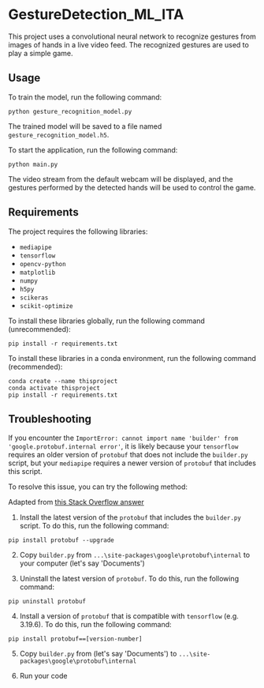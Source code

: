 # GestureDetection_ML_ITA

This project uses a convolutional neural network to recognize gestures from images of hands in a live video feed. The recognized gestures are used to play a simple game.

## Usage

To train the model, run the following command:

```
python gesture_recognition_model.py
```

The trained model will be saved to a file named `gesture_recognition_model.h5`.

To start the application, run the following command:

```
python main.py
```

The video stream from the default webcam will be displayed, and the gestures performed by the detected hands will be used to control the game.

## Requirements

The project requires the following libraries:

- `mediapipe`
- `tensorflow`
- `opencv-python`
- `matplotlib`
- `numpy`
- `h5py`
- `scikeras`
- `scikit-optimize`

To install these libraries globally, run the following command (unrecommended):

```
pip install -r requirements.txt
```

To install these libraries in a conda environment, run the following command (recommended):

```
conda create --name thisproject
conda activate thisproject 
pip install -r requirements.txt
```

## Troubleshooting

If you encounter the `ImportError: cannot import name 'builder' from 'google.protobuf.internal error'`, it is likely because your `tensorflow` requires an older version of `protobuf` that does not include the `builder.py` script, but your `mediapipe` requires a newer version of `protobuf` that includes this script.

To resolve this issue, you can try the following method:

Adapted from [this Stack Overflow answer](https://stackoverflow.com/questions/71759248/importerror-cannot-import-name-builder-from-google-protobuf-internal)

1. Install the latest version of the `protobuf` that includes the `builder.py` script. To do this, run the following command:

```
pip install protobuf --upgrade
```

2. Copy `builder.py` from `...\site-packages\google\protobuf\internal` to your computer (let's say 'Documents')

3. Uninstall the latest version of `protobuf`. To do this, run the following command:

```
pip uninstall protobuf
```

4. Install a version of `protobuf` that is compatible with `tensorflow` (e.g. 3.19.6). To do this, run the following command:

```
pip install protobuf==[version-number]
```

5. Copy `builder.py` from (let's say 'Documents') to `...\site-packages\google\protobuf\internal`

6. Run your code
